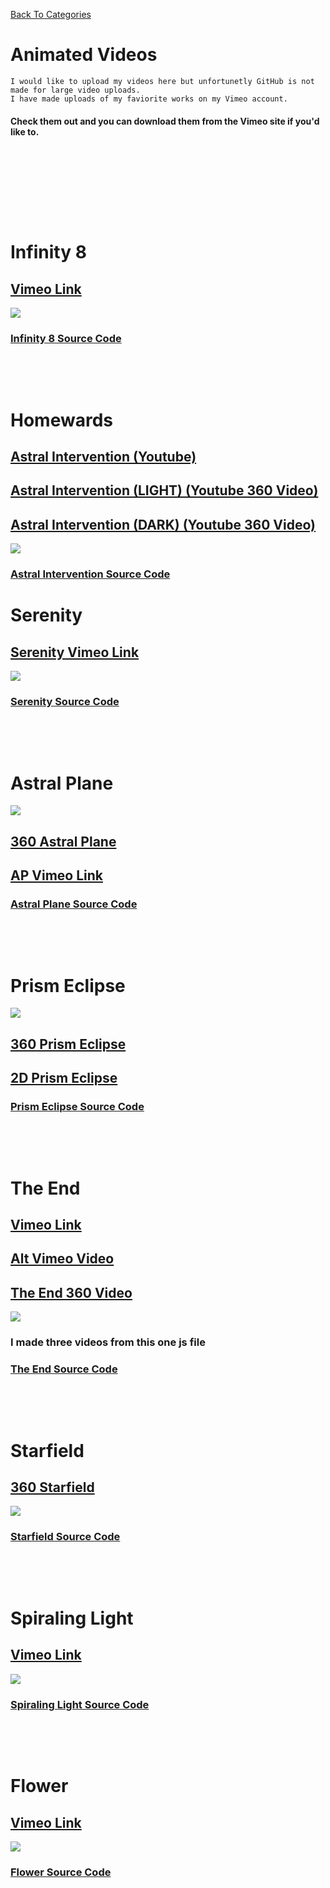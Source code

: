 [Back To Categories](https://github.com/GabrielQSherman/Animations/tree/master#readme)

# Animated Videos

    I would like to upload my videos here but unfortunetly GitHub is not made for large video uploads. 
    I have made uploads of my faviorite works on my Vimeo account.

#### Check them out and you can download them from the Vimeo site if you'd like to.

<p>&nbsp<p><p>&nbsp<p><p>&nbsp<p><p>&nbsp<p>


# Infinity 8
## [Vimeo Link](https://vimeo.com/455170288)
![](infinity-preview.jpg)
### [Infinity 8 Source Code](https://github.com/GabrielQSherman/Animations/tree/master/Aug2020/misc/infinity-matrix.js)

<p>&nbsp<p><p>&nbsp<p>

# Homewards
## [Astral Intervention (Youtube)](https://youtu.be/zGk2_k4ncmA )
## [Astral Intervention (LIGHT) (Youtube 360 Video)](https://youtu.be/jEi2sRJ2Ff0)
## [Astral Intervention (DARK) (Youtube 360 Video)](https://youtu.be/34hIR3XW4pA)
![](infinite-light-preview.png)
### [Astral Intervention Source Code](https://github.com/GabrielQSherman/Animations/tree/master/Nov2020/noise_space/Astral_Intervention)

# Serenity
## [Serenity Vimeo Link](https://vimeo.com/459572300)
![](serenity-preview.jpg)
### [Serenity Source Code](https://github.com/GabrielQSherman/Animations/tree/master/Sep2020/flwr/flwr23.js)
<p>&nbsp<p><p>&nbsp<p>

# Astral Plane
![](astral-plane-preview.jpg)
## [360 Astral Plane](https://www.youtube.com/watch?v=FDzo6kGyRVY&t=71s)
## [AP Vimeo Link](https://vimeo.com/manage/460489340/general)
### [Astral Plane Source Code](https://github.com/GabrielQSherman/Animations/tree/master/Sep2020/stars/stars-of-david.js)
<p>&nbsp<p><p>&nbsp<p>

# Prism Eclipse
![](prism-eclipse-preview.jpg)
## [360 Prism Eclipse](https://youtu.be/BWQneqYe3Fg)
## [2D Prism Eclipse](https://vimeo.com/466767409)
### [Prism Eclipse Source Code](https://github.com/GabrielQSherman/Animations/tree/master/Oct2020/space-migration.js)
<p>&nbsp<p><p>&nbsp<p>

# The End
## [Vimeo Link](https://vimeo.com/455168072)
## [Alt Vimeo Video](https://vimeo.com/456410942)
## [The End 360 Video](https://www.youtube.com/watch?v=RBFmOZ0l5RE)
![](the-end-preview.jpg)
### I made three videos from this one js file
### [The End Source Code](https://github.com/GabrielQSherman/Animations/tree/master/Sep2020/noise/the-end-moving.js)
<p>&nbsp<p><p>&nbsp<p>

# Starfield
## [360 Starfield](https://www.youtube.com/watch?v=Oy9XKI762rc)
![](starscape-preview.jpg)
### [Starfield Source Code](https://github.com/GabrielQSherman/Animations/tree/master/Sep2020/stars/starscape.js)
<p>&nbsp<p><p>&nbsp<p>

# Spiraling Light
## [Vimeo Link](https://vimeo.com/458402900)
![](spiraling-light-preview.jpg)
### [Spiraling Light Source Code](https://github.com/GabrielQSherman/Animations/tree/master/Jul2020/noisetrip/noise-trip02.js)
<p>&nbsp<p><p>&nbsp<p>

# Flower
## [Vimeo Link](https://vimeo.com/442336761)
![](flower-preview.jpg)
### [Flower Source Code](https://github.com/GabrielQSherman/Animations/tree/master/Jul2020/flowers-living-trippy.js)
